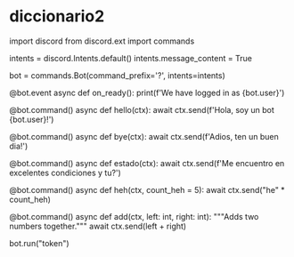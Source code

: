 # diccionario2
import discord
from discord.ext import commands

intents = discord.Intents.default()
intents.message_content = True

bot = commands.Bot(command_prefix='?', intents=intents)

@bot.event
async def on_ready():
    print(f'We have logged in as {bot.user}')

@bot.command()
async def hello(ctx):
    await ctx.send(f'Hola, soy un bot {bot.user}!')

@bot.command()
async def bye(ctx):
    await ctx.send(f'Adios, ten un buen dia!')

@bot.command()
async def estado(ctx):
    await ctx.send(f'Me encuentro en excelentes condiciones y tu?')


@bot.command()
async def heh(ctx, count_heh = 5):
    await ctx.send("he" * count_heh)

@bot.command()
async def add(ctx, left: int, right: int):
    """Adds two numbers together."""
    await ctx.send(left + right)

bot.run("token")
